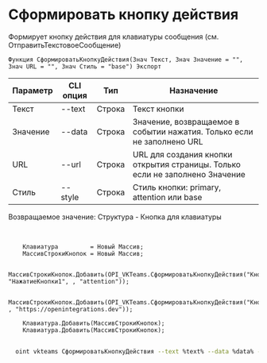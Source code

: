 ﻿---
sidebar_position: 12
---

# Сформировать кнопку действия
 Формирует кнопку действия для клавиатуры сообщения (см. ОтправитьТекстовоеСообщение)



`Функция СформироватьКнопкуДействия(Знач Текст, Знач Значение = "", Знач URL = "", Знач Стиль = "base") Экспорт`

  | Параметр | CLI опция | Тип | Назначение |
  |-|-|-|-|
  | Текст | --text | Строка | Текст кнопки |
  | Значение | --data | Строка | Значение, возвращаемое в событии нажатия. Только если не заполнено URL |
  | URL | --url | Строка | URL для создания кнопки открытия страницы. Только если не заполнено Значение |
  | Стиль | --style | Строка | Стиль кнопки: primary, attention или base |

  
  Возвращаемое значение:   Структура - Кнопка для клавиатуры

<br/>




```bsl title="Пример кода"
    Клавиатура         = Новый Массив;
    МассивСтрокиКнопок = Новый Массив;

    МассивСтрокиКнопок.Добавить(OPI_VKTeams.СформироватьКнопкуДействия("Кнопка1", "НажатиеКнопки1", , "attention"));

    МассивСтрокиКнопок.Добавить(OPI_VKTeams.СформироватьКнопкуДействия("Кнопка2", , "https://openintegrations.dev"));

    Клавиатура.Добавить(МассивСтрокиКнопок);
    Клавиатура.Добавить(МассивСтрокиКнопок);
```



```sh title="Пример команды CLI"
    
  oint vkteams СформироватьКнопкуДействия --text %text% --data %data% --url %url% --style %style%

```

```json title="Результат"

```
